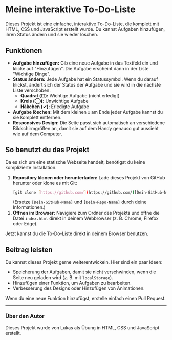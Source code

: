 # Meine interaktive To-Do-Liste

Dieses Projekt ist eine einfache, interaktive To-Do-Liste, die komplett mit HTML, CSS und JavaScript erstellt wurde. Du kannst Aufgaben hinzufügen, ihren Status ändern und sie wieder löschen.

## Funktionen

* **Aufgabe hinzufügen:** Gib eine neue Aufgabe in das Textfeld ein und klicke auf "Hinzufügen". Die Aufgabe erscheint dann in der Liste "Wichtige Dinge".
* **Status ändern:** Jede Aufgabe hat ein Statussymbol. Wenn du darauf klickst, ändert sich der Status der Aufgabe und sie wird in die nächste Liste verschoben.
    * **Quadrat (☐):** Wichtige Aufgabe (nicht erledigt)
    * **Kreis (◯):** Unwichtige Aufgabe
    * **Häkchen (✓):** Erledigte Aufgabe
* **Aufgabe löschen:** Mit dem kleinen `x` am Ende jeder Aufgabe kannst du sie komplett entfernen.
* **Responsives Design:** Die Seite passt sich automatisch an verschiedene Bildschirmgrößen an, damit sie auf dem Handy genauso gut aussieht wie auf dem Computer.

## So benutzt du das Projekt

Da es sich um eine statische Webseite handelt, benötigst du keine komplizierte Installation.

1.  **Repository klonen oder herunterladen:** Lade dieses Projekt von GitHub herunter oder klone es mit Git:
    ```sh
    [git clone [https://github.com/](https://github.com/)[Dein-GitHub-Name]/[Dein-Repo-Name].git](https://github.com/gametechx/meine-todo-liste.git)
    ```
    (Ersetze `[Dein-GitHub-Name]` und `[Dein-Repo-Name]` durch deine Informationen.)
2.  **Öffnen im Browser:** Navigiere zum Ordner des Projekts und öffne die Datei `index.html` direkt in deinem Webbrowser (z. B. Chrome, Firefox oder Edge).

Jetzt kannst du die To-Do-Liste direkt in deinem Browser benutzen.

## Beitrag leisten

Du kannst dieses Projekt gerne weiterentwickeln. Hier sind ein paar Ideen:

* Speicherung der Aufgaben, damit sie nicht verschwinden, wenn die Seite neu geladen wird (z. B. mit `localStorage`).
* Hinzufügen einer Funktion, um Aufgaben zu bearbeiten.
* Verbesserung des Designs oder Hinzufügen von Animationen.

Wenn du eine neue Funktion hinzufügst, erstelle einfach einen Pull Request.

---

### Über den Autor
Dieses Projekt wurde von Lukas als Übung in HTML, CSS und JavaScript erstellt.
